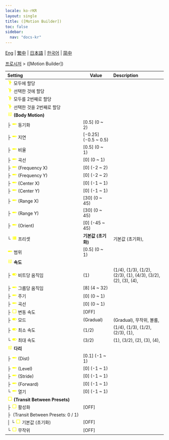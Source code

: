 ```yaml
---
locale: ko-rKR
layout: single
title: ([Motion Builder])
toc: false
sidebar:
  nav: "docs-kr"
---
```

[Eng](/dancexr/menu/2025.4/motion/motion_builder) | [繁中](/tw/dancexr/menu/2025.4/motion/motion_builder) | [日本語](/jp/dancexr/menu/2025.4/motion/motion_builder) | [한국어](/kr/dancexr/menu/2025.4/motion/motion_builder) | [简中](/zh/dancexr/menu/2025.4/motion/motion_builder)

[프로시저](../menu#프로시저) > ([Motion Builder])



| Setting | Value | Description |
| :--- | --- | :--- |
|<nobr><img src="/images/icon/ic_motion.png" alt="motion icon"/> 모두에 할당</nobr>|| 
|<nobr><img src="/images/icon/ic_motion.png" alt="motion icon"/> 선택한 것에 할당</nobr>|| 
|<nobr><img src="/images/icon/ic_motion.png" alt="motion icon"/> 모두를 2번째로 할당</nobr>|| 
|<nobr><img src="/images/icon/ic_motion.png" alt="motion icon"/> 선택한 것을 2번째로 할당</nobr>|| 
|<nobr><img src="/images/icon/ic_tune.png" alt="tune icon"/> <b>(Body Motion)</b></nobr>| | 
|<nobr>├&nbsp;<img src="/images/icon/ic_slider.png" alt="slider icon"/> 동기화</nobr>| [0.5] (0 ~ 2) | 
|<nobr>├&nbsp;<img src="/images/icon/ic_slider.png" alt="slider icon"/> 지연</nobr>| [-0.25] (-0.5 ~ 0.5) | 
|<nobr>├&nbsp;<img src="/images/icon/ic_slider.png" alt="slider icon"/> 비율</nobr>| [0.5] (0 ~ 1) | 
|<nobr>├&nbsp;<img src="/images/icon/ic_slider.png" alt="slider icon"/> 곡선</nobr>| [0] (0 ~ 1) | 
|<nobr>├&nbsp;<img src="/images/icon/ic_slider.png" alt="slider icon"/> (Frequency X)</nobr>| [0] (-2 ~ 2) | 
|<nobr>├&nbsp;<img src="/images/icon/ic_slider.png" alt="slider icon"/> (Frequency Y)</nobr>| [0] (-2 ~ 2) | 
|<nobr>├&nbsp;<img src="/images/icon/ic_slider.png" alt="slider icon"/> (Center X)</nobr>| [0] (-1 ~ 1) | 
|<nobr>├&nbsp;<img src="/images/icon/ic_slider.png" alt="slider icon"/> (Center Y)</nobr>| [0] (-1 ~ 1) | 
|<nobr>├&nbsp;<img src="/images/icon/ic_slider.png" alt="slider icon"/> (Range X)</nobr>| [30] (0 ~ 45) | 
|<nobr>├&nbsp;<img src="/images/icon/ic_slider.png" alt="slider icon"/> (Range Y)</nobr>| [30] (0 ~ 45) | 
|<nobr>├&nbsp;<img src="/images/icon/ic_slider.png" alt="slider icon"/> (Orient)</nobr>| [0] (-45 ~ 45) | 
|<nobr>└&nbsp;<img src="/images/icon/ic_list.png" alt="list icon"/> 프리셋</nobr>| **기본값 (초기화)** | 기본값 (초기화),  |
|<nobr><img src="/images/icon/ic_slider.png" alt="slider icon"/> 범위</nobr>| [0.5] (0 ~ 1) | 
|<nobr><img src="/images/icon/ic_tune.png" alt="tune icon"/> <b>속도</b></nobr>| | 
|<nobr>├&nbsp;<img src="/images/icon/ic_toggle_on.png" alt="toggle on icon"/> 비트당 움직임</nobr>| (1) | (1/4), (1/3), (1/2), (2/3), (1), (4/3), (3/2), (2), (3), (4), 
|<nobr>├&nbsp;<img src="/images/icon/ic_slider.png" alt="slider icon"/> 그룹당 움직임</nobr>| [8] (4 ~ 32) | 
|<nobr>├&nbsp;<img src="/images/icon/ic_slider.png" alt="slider icon"/> 주기</nobr>| [0] (0 ~ 1) | 
|<nobr>├&nbsp;<img src="/images/icon/ic_slider.png" alt="slider icon"/> 곡선</nobr>| [0] (0 ~ 1) | 
|<nobr>├&nbsp;<img src="/images/icon/ic_check_off.png" alt="check off icon"/> 변동 속도</nobr>| [OFF] | 
|<nobr>├&nbsp;<img src="/images/icon/ic_toggle_on.png" alt="toggle on icon"/> 모드</nobr>| (Gradual) | (Gradual), 무작위, 볼륨, 
|<nobr>├&nbsp;<img src="/images/icon/ic_toggle_on.png" alt="toggle on icon"/> 최소 속도</nobr>| (1/2) | (1/4), (1/3), (1/2), (2/3), (1), 
|<nobr>└&nbsp;<img src="/images/icon/ic_toggle_on.png" alt="toggle on icon"/> 최대 속도</nobr>| (3/2) | (1), (3/2), (2), (3), (4), 
|<nobr><img src="/images/icon/ic_tune.png" alt="tune icon"/> <b>다리</b></nobr>| | 
|<nobr>├&nbsp;<img src="/images/icon/ic_slider.png" alt="slider icon"/> (Dist)</nobr>| [0.1] (-1 ~ 1) | 
|<nobr>├&nbsp;<img src="/images/icon/ic_slider.png" alt="slider icon"/> (Level)</nobr>| [0] (-1 ~ 1) | 
|<nobr>├&nbsp;<img src="/images/icon/ic_slider.png" alt="slider icon"/> (Stride)</nobr>| [0] (-1 ~ 1) | 
|<nobr>├&nbsp;<img src="/images/icon/ic_slider.png" alt="slider icon"/> (Forward)</nobr>| [0] (-1 ~ 1) | 
|<nobr>└&nbsp;<img src="/images/icon/ic_slider.png" alt="slider icon"/> 열기</nobr>| [0] (-1 ~ 1) | 
|<nobr><img src="/images/icon/ic_check_off.png" alt="check off icon"/> <b>(Transit Between Presets)</b></nobr>| | 
|<nobr>├&nbsp;<img src="/images/icon/ic_check_off.png" alt="check off icon"/> 활성화</nobr>| [OFF] | 
|<nobr>├&nbsp; (Transit Between Presets: 0 / 1)</nobr>|| 
|<nobr>│&nbsp;└&nbsp;<img src="/images/icon/ic_check_off.png" alt="check off icon"/> 기본값 (초기화)</nobr>| [OFF] | 
|<nobr>└&nbsp;<img src="/images/icon/ic_check_off.png" alt="check off icon"/> 무작위</nobr>| [OFF] | 
